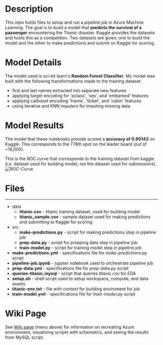 # Description
This repo holds files to setup and run a pipeline job in Azure Machine Learning. The goal is to build 
a model that **predicts the survival of a passenger** encountering the Titanic disaster. Kaggle provides the datasets 
and hosts this as a competition. Two datasets are given; one to build the model and the other to make predictions 
and submit on Kaggle for scoring.

# Model Details
The model used is sci-kit learn's **Random Forest Classifier**. My model was built with the following transformations 
made to the training dataset:
- first and last names extracted into separate new features
- applying target encoding for 'pclass', 'sex', and 'embarked' features
- applying catboost encoding 'lname', 'ticket', and 'cabin' features
- using iterative and KNN imputers for imputing missing data

# Model Results
The model that these notebooks provide scored a **accuracy of 0.80143** on Kaggle. This corresponds to the 778th spot 
on the leader board (out of ~16,000).

This is the ROC curve that corresponds to the training dataset from kaggle (i.e. dataset used for building model, not the dataset used for submissions).
![ROC-Curve](https://github.com/user-attachments/assets/423bd1fc-6441-4f09-b3f1-6cbf388fdcef)

# Files
---
- data
    -  **titanic.csv** - titanic training dataset, used for building model
    -  **titanic_sample.csv** - sample dataset used for making predictions and submitting to Kaggle for scoring
- src
    - **make-predictions.py** - script for making predictions step in pipeline job
    - **prep-data.py** - script for prepping data step in pipeline job
    - **train-model.py** - script for training model step in pipeline job
- **make-predictions.yml** - specifications file for *make-predictions.py* script
- **pipeline-job.ipynb** - jupyter notebook used to orchestrate pipeline job
- **prep-data.yml** - specifications file for *prep-data.py* script
- **queries-titanic.mysql** - script that queries _titanic.csv_ for EDA
- **setup.sh** - shell script used to setup workspace, compute, and data assets
- **titanic-env.txt** - file with context for building enviroment for job
- **train-model.yml** - specifications file for *train-model.py* script

# Wiki Page 
See [Wiki page](https://github.com/a-arev/titanic-competition/wiki) (menu above) for information on recreating Azure environment, visualizing scripts with schematics, and seeing the results from MySQL script.
